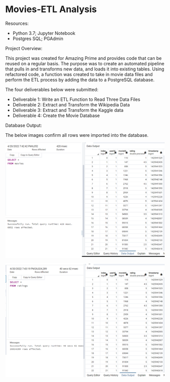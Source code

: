 # Movies-ETL Analysis

Resources:
 - Python 3.7; Jupyter Notebook
 - Postgres SQL; PGAdmin

Project Overview:

This project was created for Amazing Prime and provides code that can be reused on a regular basis. The purpose was to create an automated pipeline that pulls in and transforms new data, and loads it into existing tables. Using refactored code, a function was created to take in movie data files and perform the ETL process by adding the data to a PostgreSQL database.

The four deliverables below were submitted:

 - Deliverable 1: Write an ETL Function to Read Three Data Files
 - Deliverable 2: Extract and Transform the Wikipedia Data
 - Deliverable 3: Extract and Transform the Kaggle data
 - Deliverable 4: Create the Movie Database

 Database Output:

 The below images confirm all rows were imported into the database.

 !["Movies Query"](Resources/movies_query.png)


 !["Ratings Query"](Resources/ratings_query.png)
